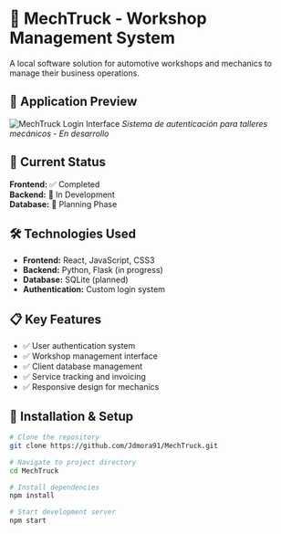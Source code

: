 # 🔧 MechTruck - Workshop Management System

A local software solution for automotive workshops and mechanics to manage their business operations.

## 📸 Application Preview
![MechTruck Login Interface](./images/MechTruck.png)
*Sistema de autenticación para talleres mecánicos - En desarrollo*

## 🚧 Current Status
**Frontend:** ✅ Completed  
**Backend:** 🔄 In Development  
**Database:** 🔄 Planning Phase

## 🛠️ Technologies Used
- **Frontend:** React, JavaScript, CSS3
- **Backend:** Python, Flask (in progress)
- **Database:** SQLite (planned)
- **Authentication:** Custom login system

## 📋 Key Features
- ✅ User authentication system
- ✅ Workshop management interface  
- ✅ Client database management
- ✅ Service tracking and invoicing
- ✅ Responsive design for mechanics

## 🚀 Installation & Setup

```bash
# Clone the repository
git clone https://github.com/Jdmora91/MechTruck.git

# Navigate to project directory
cd MechTruck

# Install dependencies
npm install

# Start development server
npm start
